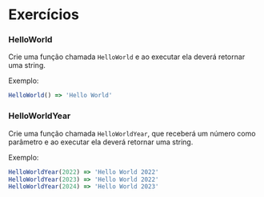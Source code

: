 # Exercícios

### HelloWorld

Crie uma função chamada `HelloWorld` e ao executar ela deverá retornar uma string.

Exemplo:

```TypeScript
HelloWorld() => 'Hello World'
```

### HelloWorldYear

Crie uma função chamada `HelloWorldYear`, que receberá um número como parâmetro e ao executar ela deverá retornar uma string.

Exemplo:

```TypeScript
HelloWorldYear(2022) => 'Hello World 2022'
HelloWorldYear(2023) => 'Hello World 2022'
HelloWorldYear(2024) => 'Hello World 2023'
```
